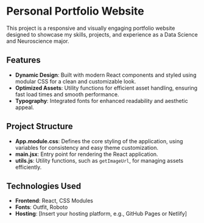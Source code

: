 # Personal Portfolio Website  
This project is a responsive and visually engaging portfolio website designed to showcase my skills, projects, and experience as a Data Science and Neuroscience major.  

## Features  
- **Dynamic Design**: Built with modern React components and styled using modular CSS for a clean and customizable look.  
- **Optimized Assets**: Utility functions for efficient asset handling, ensuring fast load times and smooth performance.  
- **Typography**: Integrated fonts for enhanced readability and aesthetic appeal.  

## Project Structure  
- **App.module.css**: Defines the core styling of the application, using variables for consistency and easy theme customization.  
- **main.jsx**: Entry point for rendering the React application.  
- **utils.js**: Utility functions, such as `getImageUrl`, for managing assets efficiently.  

## Technologies Used  
- **Frontend**: React, CSS Modules  
- **Fonts**: Outfit, Roboto  
- **Hosting**: [Insert your hosting platform, e.g., GitHub Pages or Netlify]  



